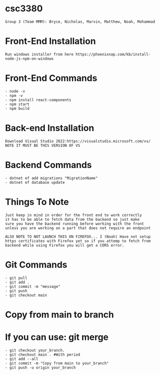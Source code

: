 # csc3380
	Group 3 (Team MMM): Bryce, Nicholas, Marvin, Matthew, Noah, Mohammad

# Front-End Installation
	Run windows installer from here https://phoenixnap.com/kb/install-node-js-npm-on-windows

# Front-End Commands
	- node -v
	- npm -v
	- npm install react-components
	- npm start
	- npm build

# Back-end Installation
	Download Visual Studio 2022:https://visualstudio.microsoft.com/vs/ NOTE IT MUST BE THIS VERSION OF VS
   
# Backend Commands
	- dotnet ef add migrations "MigrationName"
	- dotnet ef database update
   
# Things To Note
	Just keep in mind in order for the front end to work correctly 
	it has to be able to fetch data from the backend so just make
	sure you have the backend running before working with the front
	unless you are working on a part that does not require an endpoint

	ALSO NOTE TO NOT LAUNCH THIS ON FIREFOX... I (Noah) Have not setup
	https certificates with Firefox yet so if you attemp to fetch from 
	backend while using Firefox you will get a CORS error.
	
# Git Commands
	- git pull
	- git add .
	- git commit -m "message"
	- git push
	- git checkout main

# Copy from main to branch
# If you can use: git merge 
	- git checkout your_branch.
	- git checkout main . #With period
	- git add --all
	- git commit -m "Copy from main to your_branch"
	- git push -u origin your_branch

